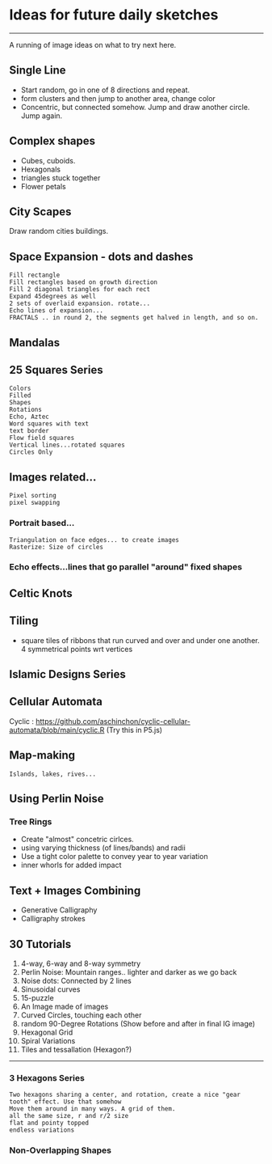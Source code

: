 # Ideas for future daily sketches
----

A running of image ideas on what to try next here.

## Single Line

 - Start random, go in one of 8 directions and repeat.
 - form clusters and then jump to another area, change color
- Concentric, but connected somehow. Jump and draw another circle. Jump again.

## Complex shapes
- Cubes, cuboids.
- Hexagonals
- triangles stuck together
- Flower petals

## City Scapes
Draw random cities buildings.

## Space Expansion - dots and dashes
    Fill rectangle
    Fill rectangles based on growth direction
    Fill 2 diagonal triangles for each rect
    Expand 45degrees as well
    2 sets of overlaid expansion. rotate...
    Echo lines of expansion...
    FRACTALS .. in round 2, the segments get halved in length, and so on.

    

## Mandalas

## 25 Squares Series
    Colors
    Filled
    Shapes
    Rotations
    Echo, Aztec
    Word squares with text
    text border
    Flow field squares
    Vertical lines...rotated squares
    Circles Only

## Images related...
    Pixel sorting
    pixel swapping

### Portrait based... 
    Triangulation on face edges... to create images
    Rasterize: Size of circles




### Echo effects...lines that go parallel "around" fixed shapes


## Celtic Knots

## Tiling
- square tiles of ribbons that run curved and over and under one another. 4 symmetrical points wrt vertices

## Islamic Designs Series

## Cellular Automata
Cyclic : https://github.com/aschinchon/cyclic-cellular-automata/blob/main/cyclic.R
(Try this in P5.js)


## Map-making
    Islands, lakes, rives...

## Using Perlin Noise

### Tree Rings
- Create "almost" concetric cirlces.
- using varying thickness (of lines/bands) and radii
- Use a tight color palette to convey year to year variation
- inner whorls for added impact



## Text + Images Combining
 - Generative Calligraphy
 - Calligraphy strokes
    
## 30 Tutorials
1. 4-way, 6-way and 8-way symmetry
2. Perlin Noise: Mountain ranges.. lighter and darker as we go back
3. Noise dots: Connected by 2 lines
4. Sinusoidal curves
5. 15-puzzle
6. An Image made of images
7. Curved Circles, touching each other
8. random 90-Degree Rotations (Show before and after in final IG image)
9. Hexagonal Grid
10. Spiral Variations
11. Tiles and tessallation (Hexagon?)



-----
### 3 Hexagons Series
    Two hexagons sharing a center, and rotation, create a nice "gear tooth" effect. Use that somehow
    Move them around in many ways. A grid of them.
    all the same size, r and r/2 size
    flat and pointy topped
    endless variations
    
### Non-Overlapping Shapes
